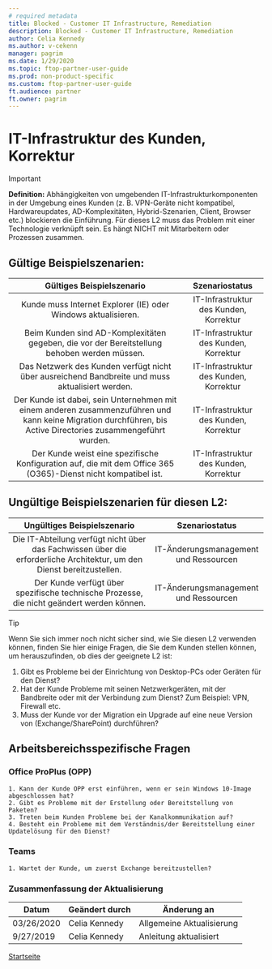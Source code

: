 ```yaml
---
# required metadata
title: Blocked - Customer IT Infrastructure, Remediation
description: Blocked - Customer IT Infrastructure, Remediation
author: Celia Kennedy
ms.author: v-cekenn
manager: pagrim
ms.date: 1/29/2020
ms.topic: ftop-partner-user-guide
ms.prod: non-product-specific 
ms.custom: ftop-partner-user-guide
ft.audience: partner
ft.owner: pagrim
---
```


# IT-Infrastruktur des Kunden, Korrektur

> [!IMPORTANT]
> **Definition:** Abhängigkeiten von umgebenden IT-Infrastrukturkomponenten in der Umgebung eines Kunden (z. B. VPN-Geräte nicht kompatibel, Hardwareupdates, AD-Komplexitäten, Hybrid-Szenarien, Client, Browser etc.) blockieren die Einführung.  Für dieses L2 muss das Problem mit einer Technologie verknüpft sein. Es hängt NICHT mit Mitarbeitern oder Prozessen zusammen. ​​​

## Gültige Beispielszenarien:

| Gültiges Beispielszenario | Szenariostatus |
| :--: | :--: |
| Kunde muss Internet Explorer (IE) oder Windows aktualisieren. | IT-Infrastruktur des Kunden, Korrektur |
| Beim Kunden sind AD-Komplexitäten gegeben, die vor der Bereitstellung behoben werden müssen. | IT-Infrastruktur des Kunden, Korrektur |
| Das Netzwerk des Kunden verfügt nicht über ausreichend Bandbreite und muss aktualisiert werden.​ | IT-Infrastruktur des Kunden, Korrektur |
| Der Kunde ist dabei, sein Unternehmen mit einem anderen zusammenzuführen und kann keine Migration durchführen, bis Active Directories zusammengeführt wurden.  | IT-Infrastruktur des Kunden, Korrektur |
| Der Kunde weist eine spezifische Konfiguration auf, die mit dem Office 365 (O365)-Dienst nicht kompatibel ist.  | IT-Infrastruktur des Kunden, Korrektur |

## Ungültige Beispielszenarien für diesen L2:

| Ungültiges Beispielszenario | Szenariostatus |
| :--: | :--: |
| Die IT-Abteilung verfügt nicht über das Fachwissen über die erforderliche Architektur, um den Dienst bereitzustellen. | IT-Änderungsmanagement und Ressourcen |
| Der Kunde verfügt über spezifische technische Prozesse, die nicht geändert werden können. | IT-Änderungsmanagement und Ressourcen |

> [!TIP]
> Wenn Sie sich immer noch nicht sicher sind, wie Sie diesen L2 verwenden können, finden Sie hier einige Fragen, die Sie dem Kunden stellen können, um herauszufinden, ob dies der geeignete L2 ist:
>    1. Gibt es Probleme bei der Einrichtung von Desktop-PCs oder Geräten für den Dienst?
>    2. Hat der Kunde Probleme mit seinen Netzwerkgeräten, mit der Bandbreite oder mit der Verbindung zum Dienst? Zum Beispiel: VPN, Firewall etc.
>    3. Muss der Kunde vor der Migration ein Upgrade auf eine neue Version von (Exchange/SharePoint) durchführen?

## Arbeitsbereichsspezifische Fragen

### Office ProPlus (OPP)

    1. Kann der Kunde OPP erst einführen, wenn er sein Windows 10-Image abgeschlossen hat? 
    2. Gibt es Probleme mit der Erstellung oder Bereitstellung von Paketen?
    3. Treten beim Kunden Probleme bei der Kanalkommunikation auf?
    4. Besteht ein Probleme mit dem Verständnis/der Bereitstellung einer Updatelösung für den Dienst?​

### Teams

    1. Wartet der Kunde, um zuerst Exchange bereitzustellen?

### Zusammenfassung der Aktualisierung

|Datum|Geändert durch|Änderung an|
|---------|---------------|----------------------------|
|03/26/2020| Celia Kennedy| Allgemeine Aktualisierung|
|9/27/2019| Celia Kennedy| Anleitung aktualisiert|

[Startseite](http://partner-docs.microsoft.com)
